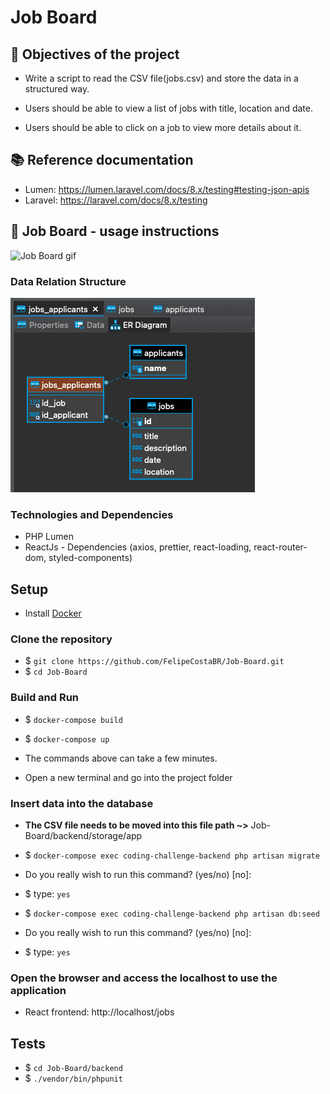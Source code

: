 # Job Board

## :pushpin: Objectives of the project

* Write a script to read the CSV file(jobs.csv) and store the data in a structured way.

* Users should be able to view a list of jobs with title, location and date.

* Users should be able to click on a job to view more details about it.

## :books: Reference documentation

* Lumen: https://lumen.laravel.com/docs/8.x/testing#testing-json-apis
* Laravel: https://laravel.com/docs/8.x/testing


## :camera_flash: Job Board - usage instructions


![Job Board gif](assets/Jobs-board.gif "app")

### Data Relation Structure
![Data Relation Structure](assets/jobs-board-ER-diagram.png "data relation structure")

### Technologies and Dependencies
* PHP Lumen
* ReactJs - Dependencies (axios, prettier, react-loading, react-router-dom, styled-components)


## Setup
* Install [Docker](https://docs.docker.com/get-started/)

### Clone the repository
* $ `git clone https://github.com/FelipeCostaBR/Job-Board.git`
* $ `cd Job-Board`
   
### Build and Run
* $ `docker-compose build`
* $ `docker-compose up`
* The commands above can take a few minutes.

* Open a new terminal and go into the project folder

### Insert data into the database
* **The CSV file needs to be moved into this file path ~>** Job-Board/backend/storage/app

* $ `docker-compose exec coding-challenge-backend php artisan migrate`
* Do you really wish to run this command? (yes/no) [no]:
* $ type: `yes` 
* $ `docker-compose exec coding-challenge-backend php artisan db:seed`
* Do you really wish to run this command? (yes/no) [no]:
* $ type: `yes`

### Open the browser and access the localhost to use the application
* React frontend: http://localhost/jobs

## Tests
* $ `cd Job-Board/backend`
* $ `./vendor/bin/phpunit`



